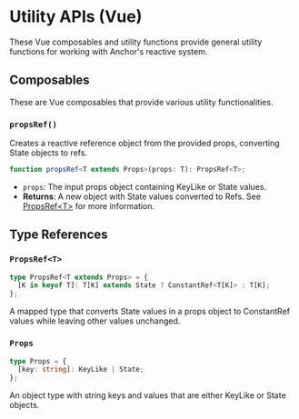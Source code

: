 # Utility APIs (Vue)

These Vue composables and utility functions provide general utility functions for working with Anchor's reactive system.

## Composables

These are Vue composables that provide various utility functionalities.

### `propsRef()`

Creates a reactive reference object from the provided props, converting State objects to refs.

```typescript
function propsRef<T extends Props>(props: T): PropsRef<T>;
```

- `props`: The input props object containing KeyLike or State values.
- **Returns**: A new object with State values converted to Refs. See [PropsRef&lt;T&gt;](#propsref-t) for more information.

## Type References

### `PropsRef<T>`

```typescript
type PropsRef<T extends Props> = {
  [K in keyof T]: T[K] extends State ? ConstantRef<T[K]> : T[K];
};
```

A mapped type that converts State values in a props object to ConstantRef values while leaving other values unchanged.

### `Props`

```typescript
type Props = {
  [key: string]: KeyLike | State;
};
```

An object type with string keys and values that are either KeyLike or State objects.
